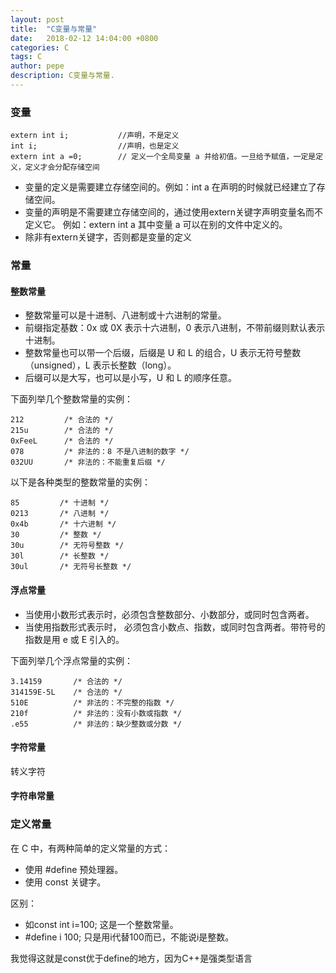 ```yaml
---
layout: post
title:  "C变量与常量"
date:   2018-02-12 14:04:00 +0800
categories: C
tags: C
author: pepe
description: C变量与常量.
---
```


### **变量**

```
extern int i;           //声明，不是定义
int i;                  //声明，也是定义
extern int a =0;        // 定义一个全局变量 a 并给初值。一旦给予赋值，一定是定义，定义才会分配存储空间
```

* 变量的定义是需要建立存储空间的。例如：int a 在声明的时候就已经建立了存储空间。
* 变量的声明是不需要建立存储空间的，通过使用extern关键字声明变量名而不定义它。 例如：extern int a 其中变量 a 可以在别的文件中定义的。
* 除非有extern关键字，否则都是变量的定义

### **常量**

#### 整数常量

* 整数常量可以是十进制、八进制或十六进制的常量。
* 前缀指定基数：0x 或 0X 表示十六进制，0 表示八进制，不带前缀则默认表示十进制。
* 整数常量也可以带一个后缀，后缀是 U 和 L 的组合，U 表示无符号整数（unsigned），L 表示长整数（long）。
* 后缀可以是大写，也可以是小写，U 和 L 的顺序任意。

下面列举几个整数常量的实例：
```
212         /* 合法的 */
215u        /* 合法的 */
0xFeeL      /* 合法的 */
078         /* 非法的：8 不是八进制的数字 */
032UU       /* 非法的：不能重复后缀 */
```
以下是各种类型的整数常量的实例：
```
85         /* 十进制 */
0213       /* 八进制 */
0x4b       /* 十六进制 */
30         /* 整数 */
30u        /* 无符号整数 */
30l        /* 长整数 */
30ul       /* 无符号长整数 */
```
#### 浮点常量

* 当使用小数形式表示时，必须包含整数部分、小数部分，或同时包含两者。
* 当使用指数形式表示时， 必须包含小数点、指数，或同时包含两者。带符号的指数是用 e 或 E 引入的。

下面列举几个浮点常量的实例：
```
3.14159       /* 合法的 */
314159E-5L    /* 合法的 */
510E          /* 非法的：不完整的指数 */
210f          /* 非法的：没有小数或指数 */
.e55          /* 非法的：缺少整数或分数 */
```

#### 字符常量
转义字符

#### 字符串常量

### **定义常量**

在 C 中，有两种简单的定义常量的方式：

* 使用 #define 预处理器。
* 使用 const 关键字。

区别：

* 如const int i=100; 这是一个整数常量。
* #define i 100; 只是用i代替100而已，不能说i是整数。

我觉得这就是const优于define的地方，因为C++是强类型语言 






